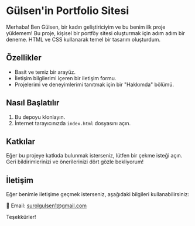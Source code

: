 # Gülsen'in Portfolio Sitesi

Merhaba! Ben Gülsen, bir kadın geliştiriciyim ve bu benim ilk proje yüklemem! Bu proje, kişisel bir portföy sitesi oluşturmak için adım adım bir deneme. HTML ve CSS kullanarak temel bir tasarım oluşturdum.

## Özellikler

- Basit ve temiz bir arayüz.
- İletişim bilgilerimi içeren bir iletişim formu.
- Projelerimi ve deneyimlerimi tanıtmak için bir "Hakkımda" bölümü.

## Nasıl Başlatılır

1. Bu depoyu klonlayın.
2. İnternet tarayıcınızda `index.html` dosyasını açın.

## Katkılar

Eğer bu projeye katkıda bulunmak isterseniz, lütfen bir çekme isteği açın. Geri bildirimlerinizi ve önerilerinizi dört gözle bekliyorum!

## İletişim

Eğer benimle iletişime geçmek isterseniz, aşağıdaki bilgileri kullanabilirsiniz:

📧 Email: [surolgulsen1@gmail.com](mailto:surolgulsen1@gmail.com) 

Teşekkürler!
